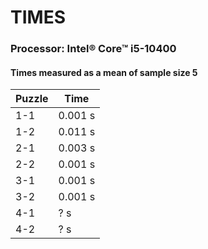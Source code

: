 # TIMES
### **Processor:** Intel® Core™ i5-10400 
#### Times measured as a mean of sample size 5
|Puzzle|Time|
|---|---|
|1-1|0.001 s|
|1-2|0.011 s|
|2-1|0.003 s|
|2-2|0.001 s|
|3-1|0.001 s|
|3-2|0.001 s|
|4-1|? s|
|4-2|? s|
